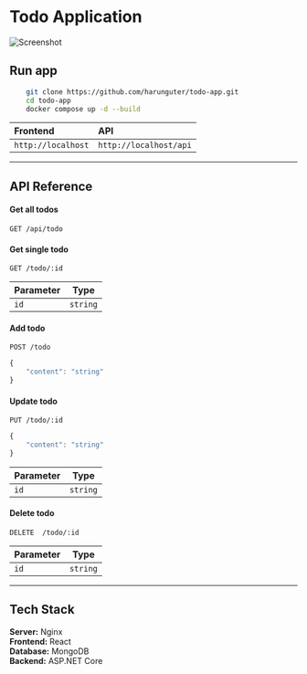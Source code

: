 # Todo Application

![Screenshot](https://raw.githubusercontent.com/harunguter/todo-app/main/screenshot.png)

## Run app

```bash
    git clone https://github.com/harunguter/todo-app.git
    cd todo-app
    docker compose up -d --build
```

| Frontend           | API                    |
| :----------------- | :--------------------- |
| `http://localhost` | `http://localhost/api` |

---

## API Reference

#### Get all todos

```http
GET /api/todo
```

#### Get single todo

```http
GET /todo/:id
```

| Parameter | Type     |
| --------- | -------- |
| `id`      | `string` |

#### Add todo

```http
POST /todo
```

```javascript
{
    "content": "string"
}
```

#### Update todo

```http
PUT /todo/:id
```

```javascript
{
    "content": "string"
}
```

| Parameter | Type     |
| --------- | -------- |
| `id`      | `string` |

#### Delete todo

```http
DELETE  /todo/:id
```

| Parameter | Type     |
| --------- | -------- |
| `id`      | `string` |

---

## Tech Stack

**Server:** Nginx
<br />
**Frontend:** React
<br />
**Database:** MongoDB
<br/>
**Backend:** ASP.NET Core
